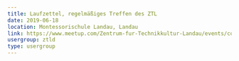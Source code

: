 ```yaml
---
title: Laufzettel, regelmäßiges Treffen des ZTL
date: 2019-06-18
location: Montessorischule Landau, Landau
link: https://www.meetup.com/Zentrum-fur-Technikkultur-Landau/events/cqrggqyzjbxb/
usergroup: ztld
type: usergroup
---
```

